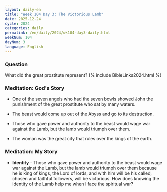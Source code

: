 ```yaml
---
layout: daily-en
title: "Week 104 Day 3: The Victorious Lamb"
date: 2025-12-24
cycle: 2024
categories: daily
permalink: /en/daily/2024/wk104-day3-daily.html
weekNum: 104
dayNum: 3
language: English
---
```


### Question     
What did the great prostitute represent?
{% include BibleLinks2024.html %} 

### Meditation: God's Story   
+ One of the seven angels who had the seven bowls showed John the punishment of the great prostitute who sat by many waters. 

+ The beast would come up out of the Abyss and go to its destruction. 

+ Those who gave power and authority to the beast would wage war against the Lamb, but the lamb would triumph over them. 

+ The woman was the great city that rules over the kings of the earth. 

### Meditation: My Story   
+ **Identity** - Those who gave power and authority to the beast would wage war against the Lamb, but the lamb would triumph over them because he is king of kings, the Lord of lords, and with him will be his called, chosen and faithful followers, will be victorious. How does knowing the identity of the Lamb help me when I face the spiritual war?  

